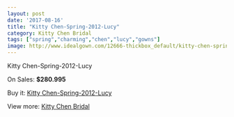 ```yaml
---
layout: post
date: '2017-08-16'
title: "Kitty Chen-Spring-2012-Lucy"
category: Kitty Chen Bridal
tags: ["spring","charming","chen","lucy","gowns"]
image: http://www.idealgown.com/12666-thickbox_default/kitty-chen-spring-2012-lucy.jpg
---
```

Kitty Chen-Spring-2012-Lucy

On Sales: **$280.995**
<a href="https://www.idealgown.com/en/kitty-chen-bridal/5106-kitty-chen-spring-2012-lucy.html"><amp-img layout="responsive" width="600" height="600" src="//www.idealgown.com/12666-thickbox_default/kitty-chen-spring-2012-lucy.jpg" alt="Kitty Chen-Spring-2012-Lucy 0" /></a>
<a href="https://www.idealgown.com/en/kitty-chen-bridal/5106-kitty-chen-spring-2012-lucy.html"><amp-img layout="responsive" width="600" height="600" src="//www.idealgown.com/12665-thickbox_default/kitty-chen-spring-2012-lucy.jpg" alt="Kitty Chen-Spring-2012-Lucy 1" /></a>

Buy it: [Kitty Chen-Spring-2012-Lucy](https://www.idealgown.com/en/kitty-chen-bridal/5106-kitty-chen-spring-2012-lucy.html "Kitty Chen-Spring-2012-Lucy")

View more: [Kitty Chen Bridal](https://www.idealgown.com/en/65-kitty-chen-bridal "Kitty Chen Bridal")